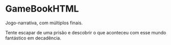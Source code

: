 # GameBookHTML
Jogo-narrativa, com múltiplos finais.

Tente escapar de uma prisão e descobrir o que aconteceu com esse mundo fantástico em decadência.
